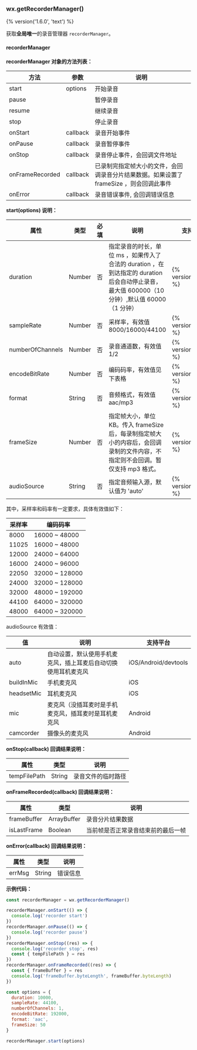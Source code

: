 ### wx.getRecorderManager()
{% version('1.6.0', 'text') %}

获取**全局唯一**的录音管理器 `recorderManager`。

#### recorderManager

**recorderManager 对象的方法列表：**

| 方法            | 参数     | 说明                                                                                    |
|-----------------|----------|-----------------------------------------------------------------------------------------|
| start           | options  | 开始录音                                                                                |
| pause           |          | 暂停录音                                                                                |
| resume          |          | 继续录音                                                                                |
| stop            |          | 停止录音                                                                                |
| onStart         | callback | 录音开始事件                                                                            |
| onPause         | callback | 录音暂停事件                                                                            |
| onStop          | callback | 录音停止事件，会回调文件地址                                                            |
| onFrameRecorded | callback | 已录制完指定帧大小的文件，会回调录音分片结果数据。如果设置了 frameSize ，则会回调此事件 |
| onError         | callback | 录音错误事件, 会回调错误信息                                                            |

**start(options) 说明：**

| 属性             | 类型   | 必填 | 说明                                                                                                                                          | 支持版本               |
|------------------|--------|------|-----------------------------------------------------------------------------------------------------------------------------------------------|------------------------|
| duration         | Number | 否   | 指定录音的时长，单位 ms ，如果传入了合法的 duration ，在到达指定的 duration 后会自动停止录音，最大值 600000（10 分钟）,默认值 60000（1 分钟） | {% version('1.6.0') %} |
| sampleRate       | Number | 否   | 采样率，有效值 8000/16000/44100                                                                                                               | {% version('1.6.0') %} |
| numberOfChannels | Number | 否   | 录音通道数，有效值 1/2                                                                                                                        | {% version('1.6.0') %} |
| encodeBitRate    | Number | 否   | 编码码率，有效值见下表格                                                                                                                      | {% version('1.6.0') %} |
| format           | String | 否   | 音频格式，有效值 aac/mp3                                                                                                                      | {% version('1.6.0') %} |
| frameSize        | Number | 否   | 指定帧大小，单位 KB。传入 frameSize 后，每录制指定帧大小的内容后，会回调录制的文件内容，不指定则不会回调。暂仅支持 mp3 格式。                 | {% version('1.6.0') %} |
| audioSource      | String | 否   | 指定音频输入源，默认值为 'auto'                                                                                                               | {% version('2.1.0') %} |

其中，采样率和码率有一定要求，具体有效值如下：

| 采样率 | 编码码率           |
|--------|----------------|
| 8000   | 16000 ~ 48000  |
| 11025  | 16000 ~ 48000  |
| 12000  | 24000 ~ 64000  |
| 16000  | 24000 ~ 96000  |
| 22050  | 32000 ~ 128000 |
| 24000  | 32000 ~ 128000 |
| 32000  | 48000 ~ 192000 |
| 44100  | 64000 ~ 320000 |
| 48000  | 64000 ~ 320000 |

audioSource 有效值：

| 值         | 说明                                                           | 支持平台             |
|------------|----------------------------------------------------------------|----------------------|
| auto       | 自动设置，默认使用手机麦克风，插上耳麦后自动切换使用耳机麦克风 | iOS/Android/devtools |
| buildInMic | 手机麦克风                                                     | iOS                  |
| headsetMic | 耳机麦克风                                                     | iOS                  |
| mic        | 麦克风（没插耳麦时是手机麦克风，插耳麦时是耳机麦克风           | Android              |
| camcorder  | 摄像头的麦克风                                                 | Android              |



**onStop(callback) 回调结果说明：**

| 属性         | 类型   | 说明               |
|--------------|--------|--------------------|
| tempFilePath | String | 录音文件的临时路径 |

**onFrameRecorded(callback) 回调结果说明：**

| 属性        | 类型        | 说明                               |
|-------------|-------------|------------------------------------|
| frameBuffer | ArrayBuffer | 录音分片结果数据                   |
| isLastFrame | Boolean     | 当前帧是否正常录音结束前的最后一帧 |

**onError(callback) 回调结果说明：**

| 属性   | 类型   | 说明     |
|--------|--------|----------|
| errMsg | String | 错误信息 |

**示例代码：**
```javascript
const recorderManager = wx.getRecorderManager()

recorderManager.onStart(() => {
  console.log('recorder start')
})
recorderManager.onPause(() => {
  console.log('recorder pause')
})
recorderManager.onStop((res) => {
  console.log('recorder stop', res)
  const { tempFilePath } = res
})
recorderManager.onFrameRecorded((res) => {
  const { frameBuffer } = res
  console.log('frameBuffer.byteLength', frameBuffer.byteLength)
})

const options = {
  duration: 10000,
  sampleRate: 44100,
  numberOfChannels: 1,
  encodeBitRate: 192000,
  format: 'aac',
  frameSize: 50
}

recorderManager.start(options)
```
